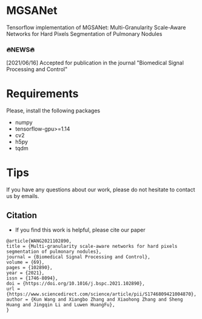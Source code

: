 




# MGSANet
Tensorflow implementation of MGSANet: Multi-Granularity Scale-Aware Networks for Hard Pixels Segmentation of Pulmonary Nodules

### 🔥NEWS🔥

[2021/06/16] Accepted for publication in the journal "Biomedical Signal Processing and Control"

# Requirements
Please, install the following packages
* numpy
* tensorflow-gpu>=1.14
* cv2
* h5py
* tqdm

# Tips
If you have any questions about our work, please do not hesitate to contact us by emails.

## Citation
- If you find this work is helpful, please cite our paper
```
@article{WANG2021102890,
title = {Multi-granularity scale-aware networks for hard pixels segmentation of pulmonary nodules},
journal = {Biomedical Signal Processing and Control},
volume = {69},
pages = {102890},
year = {2021},
issn = {1746-8094},
doi = {https://doi.org/10.1016/j.bspc.2021.102890},
url = {https://www.sciencedirect.com/science/article/pii/S1746809421004870},
author = {Kun Wang and Xiangbo Zhang and Xiaohong Zhang and Sheng Huang and Jingqin Li and Luwen HuangFu},
}
```
